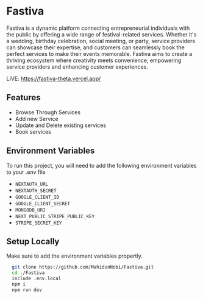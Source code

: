 
# Fastiva

Fastiva is a dynamic platform connecting entrepreneurial individuals with the public by offering a wide range of festival-related services. Whether it's a wedding, birthday celebration, social meeting, or party, service providers can showcase their expertise, and customers can seamlessly book the perfect services to make their events memorable. Fastiva aims to create a thriving ecosystem where creativity meets convenience, empowering service providers and enhancing customer experiences.

LIVE: https://fastiva-theta.vercel.app/
## Features

- Browse Through Services
- Add new Service
- Update and Delete existing services
- Book services


## Environment Variables

To run this project, you will need to add the following environment variables to your .env file





- `NEXTAUTH_URL`
- `NEXTAUTH_SECRET`
- `GOOGLE_CLIENT_ID`
- `GOOGLE_CLIENT_SECRET`
- `MONGODB_URI`
- `NEXT_PUBLIC_STRIPE_PUBLIC_KEY`
- `STRIPE_SECRET_KEY`

## Setup Locally

Make sure to add the environment variables propertly.

```bash
  git clone https://github.com/MahidunNobi/Fastiva.git
  cd ./Fastiva
  include .env.local
  npm i
  npm run dev 
```
    